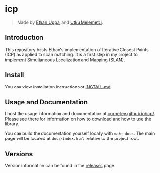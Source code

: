 # icp

> Made by [Ethan Uppal](https://www.ethanuppal.com) and [Utku Melemetci](https://utku.sh).

## Introduction

This repository hosts Ethan's implementation of Iterative Closest Points (ICP) as applied to scan matching.
It is a first step in my project to implement Simultaneous Localization and Mapping (SLAM).

## Install

You can view installation instructions at [INSTALL.md](INSTALL.md).

## Usage and Documentation

I host the usage information and documentation at [cornellev.github.io/icp/](https://cornellev.github.io/icp/).
Please see there for information on how to download and how to use the library.

You can build the documentation yourself locally with `make docs`.
The main page will be located at `docs/index.html` relative to the project root.

## Versions
Version information can be found in the [releases](https://github.com/cornellev/icp/releases) page.
